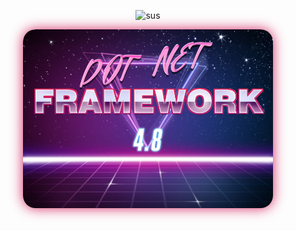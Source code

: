 <p align="center">
    <img src="https://readme-typing-svg.herokuapp.com/?font=Fira+Code&pause=1000&color=d42661&center=true&vCenter=true&width=435&lines=%C2%AF\_(%E3%83%84)_/%C2%AF%20" alt = "sus"/>
</p>

<p align="center">
  <img src="https://github.com/octomors/octomors/blob/main/framework.jpg?raw=true" 
       width="400" 
       alt="sus"
       style="border-radius: 20px; box-shadow: 0 0 20px #d42661;">
</p>
